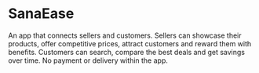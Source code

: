 # SanaEase
An app that connects sellers and customers. Sellers can showcase their products, offer competitive prices, attract customers and reward them with benefits. Customers can search, compare the best deals and get savings over time. No payment or delivery within the app.
